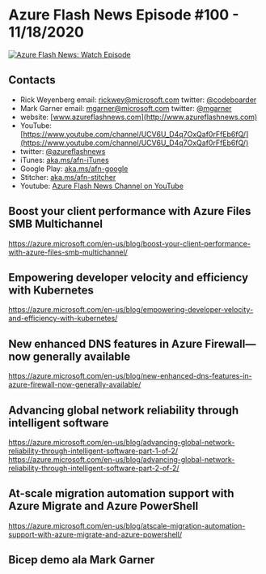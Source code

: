# Azure Flash News Episode #100 - 11/18/2020

[![Azure Flash News: Watch Episode](https://img.youtube.com/vi/8XcnKesouP4/0.jpg)](https://youtu.be/8XcnKesouP4 "Azure Flash News: Episode 100")

## Contacts

* Rick Weyenberg  email: rickwey@microsoft.com twitter: [@codeboarder](https://www.twitter.com/codeboarder)
* Mark Garner email: mgarner@microsoft.com twitter: [@mgarner](https://www.twitter.com/mgarner)
* website: [www.azureflashnews.com](http://www.azureflashnews.com)
* YouTube: [https://www.youtube.com/channel/UCV6U_D4q7OxQaf0rFfEb6fQ/](https://www.youtube.com/channel/UCV6U_D4q7OxQaf0rFfEb6fQ/)
* twitter: [@azureflashnews](https://www.twitter.com/azureflashnews)
* iTunes: [aka.ms/afn-iTunes](https://aka.ms/afn-iTunes)
* Google Play: [aka.ms/afn-google](https://aka.ms/afn-google)
* Stitcher: [aka.ms/afn-stitcher](https://aka.ms/afn-stitcher)
* Youtube: [Azure Flash News Channel on YouTube](https://www.youtube.com/channel/UCV6U_D4q7OxQaf0rFfEb6fQ)


## Boost your client performance with Azure Files SMB Multichannel
https://azure.microsoft.com/en-us/blog/boost-your-client-performance-with-azure-files-smb-multichannel/

## Empowering developer velocity and efficiency with Kubernetes
https://azure.microsoft.com/en-us/blog/empowering-developer-velocity-and-efficiency-with-kubernetes/

## New enhanced DNS features in Azure Firewall—now generally available
https://azure.microsoft.com/en-us/blog/new-enhanced-dns-features-in-azure-firewall-now-generally-available/

## Advancing global network reliability through intelligent software
https://azure.microsoft.com/en-us/blog/advancing-global-network-reliability-through-intelligent-software-part-1-of-2/
https://azure.microsoft.com/en-us/blog/advancing-global-network-reliability-through-intelligent-software-part-2-of-2/

## At-scale migration automation support with Azure Migrate and Azure PowerShell
https://azure.microsoft.com/en-us/blog/atscale-migration-automation-support-with-azure-migrate-and-azure-powershell/

## Bicep demo ala Mark Garner
